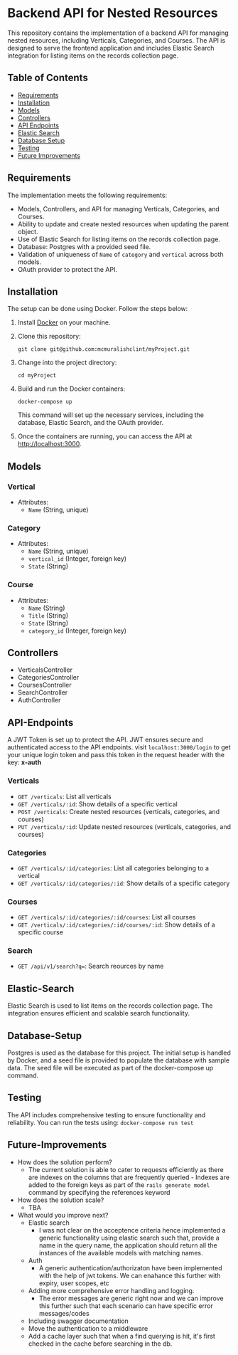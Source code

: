# Backend API for Nested Resources

This repository contains the implementation of a backend API for managing nested resources, including Verticals, Categories, and Courses. The API is designed to serve the frontend application and includes Elastic Search integration for listing items on the records collection page.

## Table of Contents

-   [Requirements](#Requirements)
-   [Installation](#Installation)
-   [Models](#Models)
-   [Controllers](#Controllers)
-   [API Endpoints](#API-Endpoints)
-   [Elastic Search](#Elastic-Search)
-   [Database Setup](#Database-Setup)
-   [Testing](#Testing)
-   [Future Improvements](#Future-Improvements)

## Requirements

The implementation meets the following requirements:

-   Models, Controllers, and API for managing Verticals, Categories, and Courses.
-   Ability to update and create nested resources when updating the parent object.
-   Use of Elastic Search for listing items on the records collection page.
-   Database: Postgres with a provided seed file.
-   Validation of uniqueness of `Name` of `category` and `vertical` across both models.
-   OAuth provider to protect the API.

## Installation

The setup can be done using Docker. Follow the steps below:

1.  Install [Docker](https://www.docker.com/get-started) on your machine.
    
2.  Clone this repository:
    
    `git clone git@github.com:mcmuralishclint/myProject.git` 
    
3.  Change into the project directory:
    
    `cd myProject`
    
4.  Build and run the Docker containers:
    
    `docker-compose up` 
    
    This command will set up the necessary services, including the database, Elastic Search, and the OAuth provider.
    
5.  Once the containers are running, you can access the API at [http://localhost:3000](http://localhost:3000/).
    

## Models

### Vertical

-   Attributes:
    -   `Name` (String, unique)

### Category

-   Attributes:
    -   `Name` (String, unique)
    -   `vertical_id` (Integer, foreign key)
    -   `State` (String) 

### Course

-   Attributes:
    -   `Name` (String)
    -   `Title` (String)
    -   `State` (String) 
    -   `category_id` (Integer, foreign key)

## Controllers

-   VerticalsController
-   CategoriesController
-   CoursesController
-   SearchController
-   AuthController

## API-Endpoints
A JWT Token is set up to protect the API. JWT ensures secure and authenticated access to the API endpoints.
visit `localhost:3000/login` to get your unique login token and pass this token in the request header with the key: **x-auth**

### Verticals

-   `GET /verticals`: List all verticals
-   `GET /verticals/:id`: Show details of a specific vertical
-   `POST /verticals`: Create nested resources (verticals, categories, and courses)
-   `PUT /verticals/:id`: Update nested resources (verticals, categories, and courses)

### Categories

-   `GET /verticals/:id/categories`: List all categories belonging to a vertical
-   `GET /verticals/:id/categories/:id`: Show details of a specific category

### Courses

-   `GET /verticals/:id/categories/:id/courses`: List all courses
-   `GET /verticals/:id/categories/:id/courses/:id`: Show details of a specific course

### Search

-   `GET /api/v1/search?q=`: Search reources by name

## Elastic-Search

Elastic Search is used to list items on the records collection page. The integration ensures efficient and scalable search functionality.

## Database-Setup

Postgres is used as the database for this project. The initial setup is handled by Docker, and a seed file is provided to populate the database with sample data. The seed file will be executed as part of the docker-compose up command.

## Testing

The API includes comprehensive testing to ensure functionality and reliability. You can run the tests using:
`docker-compose run test`

## Future-Improvements
-   How does the solution perform?
    - The current solution is able to cater to requests efficiently as there are indexes on the columns that  are frequently queried
            - Indexes are added to the foreign keys as part of the `rails generate model` command by specifying the references keyword
-   How does the solution scale?
    -  TBA
-   What would you improve next?
    -   Elastic search
        - I was not clear on the acceptence criteria hence implemented a generic functionality using elastic search such that, provide a name in the query name, the application should return all the instances of the available models with matching names.
    -   Auth
        - A generic authentication/authorizaton have been implemented with the help of jwt tokens. We can enahance this further with expiry, user scopes, etc
    -   Adding more comprehensive error handling and logging.
        - The error messages are generic right now and we can improve this further such that each scenario can have specific error messages/codes
    -   Including swagger documentation
    -   Move the authentication to a middleware
    -   Add a cache layer such that when a find querying is hit, it's first checked in the cache before searching in the db.